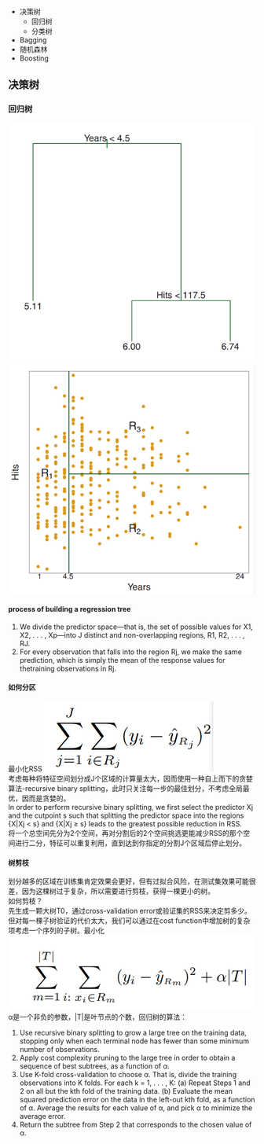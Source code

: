 * 决策树
  * 回归树
  * 分类树
* Bagging
* 随机森林
* Boosting
## 决策树
### 回归树
![tree1](https://github.com/shirley-wen/group-learning/blob/master/图片/1.png)
![tree2](https://github.com/shirley-wen/group-learning/blob/master/图片/2.png)
#### process of building a regression tree
1. We divide the predictor space—that is, the set of possible values for X1, X2, . . . , Xp—into J distinct and non-overlapping regions,
R1, R2, . . . , RJ.
2. For every observation that falls into the region Rj, we make the same prediction, which is simply the mean of the response values for thetraining observations in Rj.
#### 如何分区
最小化RSS
![tree3](https://github.com/shirley-wen/group-learning/blob/master/图片/3.png)  
  考虑每种将特征空间划分成J个区域的计算量太大，因而使用一种自上而下的贪婪算法-recursive binary splitting，此时只关注每一步的最佳划分，不考虑全局最优，因而是贪婪的。  
  In order to perform recursive binary splitting, we first select the predictor Xj and the cutpoint s such that splitting the predictor space into the regions {X|Xj < s} and {X|Xj ≥ s} leads to the greatest possible reduction in RSS.   
  将一个总空间先分为2个空间，再对分割后的2个空间挑选更能减少RSS的那个空间进行二分，特征可以重复利用，直到达到你指定的分割J个区域后停止划分。  
#### 树剪枝
  划分越多的区域在训练集肯定效果会更好，但有过拟合风险，在测试集效果可能很差，因为这棵树过于复杂，所以需要进行剪枝，获得一棵更小的树。  
  如何剪枝？  
  先生成一颗大树T0，通过cross-validation error或验证集的RSS来决定剪多少。但对每一棵子树验证的代价太大，我们可以通过在cost function中增加树的复杂项考虑一个序列的子树。最小化  
 ![tree4](https://github.com/shirley-wen/group-learning/blob/master/图片/4.png)   
  α是一个非负的参数，|T|是叶节点的个数，回归树的算法：
1. Use recursive binary splitting to grow a large tree on the training data, stopping only when each terminal node has fewer than some
minimum number of observations.
2. Apply cost complexity pruning to the large tree in order to obtain a sequence of best subtrees, as a function of α.
3. Use K-fold cross-validation to choose α. That is, divide the training observations into K folds. For each k = 1, . . . , K:
(a) Repeat Steps 1 and 2 on all but the kth fold of the training data.
(b) Evaluate the mean squared prediction error on the data in the left-out kth fold, as a function of α.
Average the results for each value of α, and pick α to minimize the average error.
4. Return the subtree from Step 2 that corresponds to the chosen value of α.
